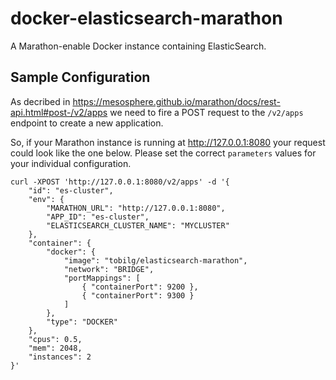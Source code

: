 # docker-elasticsearch-marathon

A Marathon-enable Docker instance containing ElasticSearch.

## Sample Configuration

As decribed in https://mesosphere.github.io/marathon/docs/rest-api.html#post-/v2/apps we need to fire a POST request to the `/v2/apps` endpoint to create a new application.

So, if your Marathon instance is running at http://127.0.0.1:8080 your request could look like the one below. Please set the correct `parameters` values for your individual configuration.

```
curl -XPOST 'http://127.0.0.1:8080/v2/apps' -d '{
    "id": "es-cluster",
	"env": {
		"MARATHON_URL": "http://127.0.0.1:8080",
		"APP_ID": "es-cluster",
		"ELASTICSEARCH_CLUSTER_NAME": "MYCLUSTER"
	},
    "container": {
        "docker": {
            "image": "tobilg/elasticsearch-marathon",
            "network": "BRIDGE",
            "portMappings": [
                { "containerPort": 9200 },
                { "containerPort": 9300 }
            ]
        },
        "type": "DOCKER"
    },
    "cpus": 0.5,
    "mem": 2048,
    "instances": 2
}'
```
